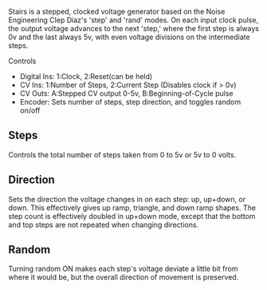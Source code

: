 Stairs is a stepped, clocked voltage generator based on the Noise Engineering Clep Diaz's 'step' and 'rand' modes. On each input clock pulse, the output voltage advances to the next 'step,' where the first step is always 0v and the last always 5v, with even voltage divisions on the intermediate steps.

Controls

- Digital Ins: 1:Clock,  2:Reset(can be held)
- CV Ins:   1:Number of Steps,  2:Current Step (Disables clock if > 0v)
- CV Outs:  A:Stepped CV output 0-5v, B:Beginning-of-Cycle pulse 
- Encoder: Sets number of steps, step direction, and toggles random on/off

## Steps
Controls the total number of steps taken from 0 to 5v or 5v to 0 volts.

## Direction
Sets the direction the voltage changes in on each step: up, up+down, or down. This effectively gives up ramp, triangle, and down ramp shapes. The step count is effectively doubled in up+down mode, except that the bottom and top steps are not repeated when changing directions.

## Random
Turning random ON makes each step's voltage deviate a little bit from where it would be, but the overall direction of movement is preserved.

